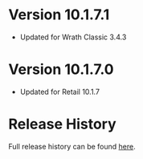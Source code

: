 # Version 10.1.7.1

* Updated for Wrath Classic 3.4.3

# Version 10.1.7.0

* Updated for Retail 10.1.7

# Release History

Full release history can be found [here](https://github.com/kstange/MasqueBlizzInv/wiki/Release-Notes).

